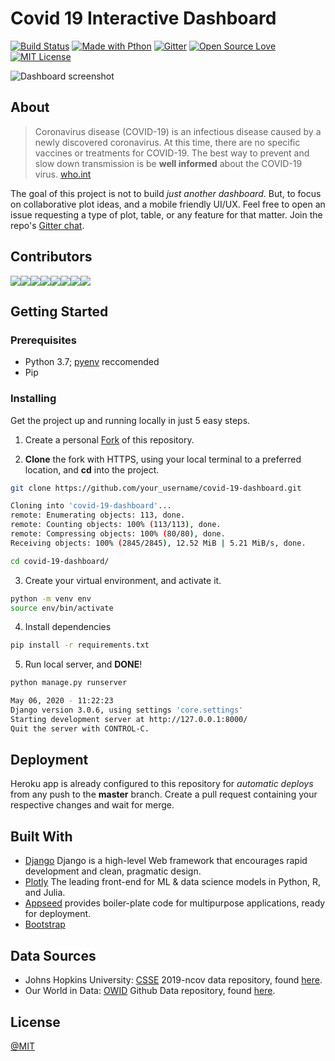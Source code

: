 # Covid 19 Interactive Dashboard
[![Build Status](https://travis-ci.com/BrianRuizy/covid19-dashboard.svg?branch=master)](https://travis-ci.com/BrianRuizy/covid19-dashboard)
[![Made with Pthon](https://img.shields.io/badge/Made%20with-Python-1f425f.svg)](https://www.python.org/)
[![Gitter](https://badges.gitter.im/ncov-dashboard/community.svg)](https://gitter.im/ncov-dashboard/community?utm_source=badge&utm_medium=badge&utm_campaign=pr-badge)
[![Open Source Love](https://badges.frapsoft.com/os/v1/open-source.svg?v=103)](https://github.com/ellerbrock/open-source-badges/)
[![MIT License](https://camo.githubusercontent.com/a307f74a14e41e762300323414ddef81f3d53ae2/68747470733a2f2f696d672e736869656c64732e696f2f6769746875622f6c6963656e73652f736f757263657265722d696f2f736f757263657265722d6170702e7376673f636f6c6f72423d666630303030)](https://github.com/BrianRuizy/covid-19-dashboard/blob/master/LICENSE.md)


![Dashboard screenshot](https://github.com/BrianRuizy/covid-19-dashboard/blob/master/core/static/assets/img/covid-19-mockup-min.png)

## About

> Coronavirus disease (COVID-19) is an infectious disease caused by a newly discovered coronavirus.
> At this time, there are no specific vaccines or treatments for COVID-19. The best way to prevent and slow down transmission is be **well informed** about the COVID-19 virus. [who.int](https://www.who.int/health-topics/coronavirus#tab=tab_1)

The goal of this project is not to build *just another dashboard*. But, to focus on collaborative plot ideas, and a mobile friendly UI/UX. Feel free to open an issue requesting a type of plot, table, or any feature for that matter. Join the repo's [Gitter chat](https://gitter.im/ncov-dashboard/community?utm_source=share-link&utm_medium=link&utm_campaign=share-link).

## Contributors

[![](https://sourcerer.io/fame/BrianRuizy/BrianRuizy/covid-19-dashboard/images/0)](https://sourcerer.io/fame/BrianRuizy/BrianRuizy/covid-19-dashboard/links/0)[![](https://sourcerer.io/fame/BrianRuizy/BrianRuizy/covid-19-dashboard/images/1)](https://sourcerer.io/fame/BrianRuizy/BrianRuizy/covid-19-dashboard/links/1)[![](https://sourcerer.io/fame/BrianRuizy/BrianRuizy/covid-19-dashboard/images/2)](https://sourcerer.io/fame/BrianRuizy/BrianRuizy/covid-19-dashboard/links/2)[![](https://sourcerer.io/fame/BrianRuizy/BrianRuizy/covid-19-dashboard/images/3)](https://sourcerer.io/fame/BrianRuizy/BrianRuizy/covid-19-dashboard/links/3)[![](https://sourcerer.io/fame/BrianRuizy/BrianRuizy/covid-19-dashboard/images/4)](https://sourcerer.io/fame/BrianRuizy/BrianRuizy/covid-19-dashboard/links/4)[![](https://sourcerer.io/fame/BrianRuizy/BrianRuizy/covid-19-dashboard/images/5)](https://sourcerer.io/fame/BrianRuizy/BrianRuizy/covid-19-dashboard/links/5)[![](https://sourcerer.io/fame/BrianRuizy/BrianRuizy/covid-19-dashboard/images/6)](https://sourcerer.io/fame/BrianRuizy/BrianRuizy/covid-19-dashboard/links/6)[![](https://sourcerer.io/fame/BrianRuizy/BrianRuizy/covid-19-dashboard/images/7)](https://sourcerer.io/fame/BrianRuizy/BrianRuizy/covid-19-dashboard/links/7)

## Getting Started

### Prerequisites

* Python 3.7; [pyenv](https://github.com/pyenv/pyenv) reccomended
* Pip

### Installing

Get the project up and running locally in just 5 easy steps.

1. Create a personal [Fork](https://github.com/login?return_to=%2FBrianRuizy%2Fcovid-19-dashboard) of this repository.

2. **Clone** the fork with HTTPS, using your local terminal to a preferred location, and **cd** into the project.

```bash
git clone https://github.com/your_username/covid-19-dashboard.git

Cloning into 'covid-19-dashboard'...
remote: Enumerating objects: 113, done.
remote: Counting objects: 100% (113/113), done.
remote: Compressing objects: 100% (80/80), done.
Receiving objects: 100% (2845/2845), 12.52 MiB | 5.21 MiB/s, done.

cd covid-19-dashboard/
```

3. Create your virtual environment, and activate it.

```bash
python -m venv env
source env/bin/activate
```

4. Install dependencies

```bash
pip install -r requirements.txt
```

5. Run local server, and **DONE**!

```bash
python manage.py runserver

May 06, 2020 - 11:22:23
Django version 3.0.6, using settings 'core.settings'
Starting development server at http://127.0.0.1:8000/
Quit the server with CONTROL-C.
```

## Deployment

Heroku app is already configured to this repository for *automatic deploys* from any push to the **master** branch. Create a pull request containing your respective changes and wait for merge.

## Built With

* [Django](https://www.djangoproject.com/) Django is a high-level Web framework that encourages rapid development and clean, pragmatic design.
* [Plotly](https://plotly.com/) The leading front-end for ML & data science models in Python, R, and Julia.
* [Appseed](https://appseed.us/) provides boiler-plate code for multipurpose applications, ready for deployment.
* [Bootstrap](https://getbootstrap.com/)

## Data Sources

* Johns Hopkins University: [CSSE](https://systems.jhu.edu/) 2019-ncov data repository, found [here](https://github.com/CSSEGISandData/COVID-19).
* Our World in Data: [OWID](https://ourworldindata.org/) Github Data repository, found [here](https://github.com/owid/covid-19-data/tree/master/public/data).

## License

[@MIT](https://github.com/BrianRuizy/covid-19-dashboard/blob/master/LICENSE.md)

